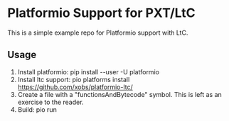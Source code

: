 Platformio Support for PXT/LtC
==============================

This is a simple example repo for Platformio support with LtC.

Usage
-----

1. Install platformio:
    pip install --user -U platformio
2. Install ltc support:
    pio platforms install https://github.com/xobs/platformio-ltc/
3. Create a file with a "functionsAndBytecode" symbol.  This is left as an exercise to the reader.
4. Build:
    pio run
